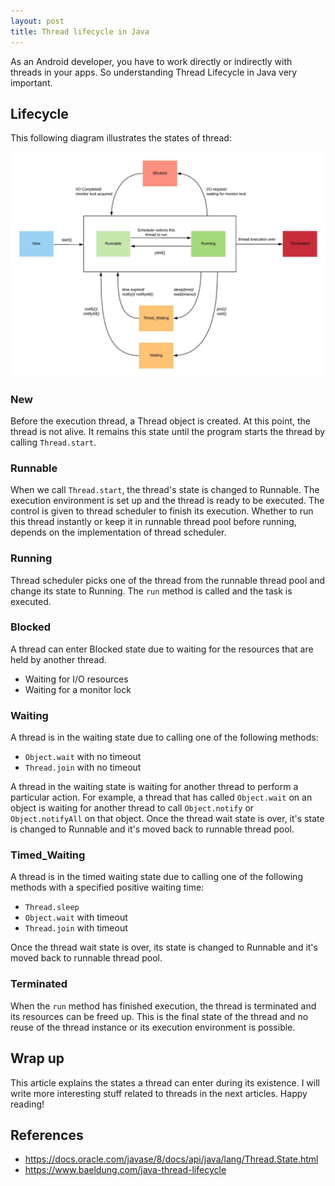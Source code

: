 ```yaml
---
layout: post
title: Thread lifecycle in Java
---
```


As an Android developer, you have to work directly or indirectly with threads in your apps. So understanding Thread Lifecycle in Java very important. 

## Lifecycle
This following diagram illustrates the states of thread:

<p align="center">
<img src="/assets/thread_lifecycle_java.jpeg"/>
</p>


### New

Before the execution thread, a Thread object is created. At this point, the thread is not alive. It remains this state until the program starts the thread by calling `Thread.start`.

### Runnable
When we call `Thread.start`, the thread's state is changed to Runnable. The execution environment is set up and the thread is ready to be executed. The control is given to thread scheduler to finish its execution. Whether to run this thread instantly or keep it in runnable thread pool before running, depends on the implementation of thread scheduler.

### Running
Thread scheduler picks one of the thread from the runnable thread pool and change its state to Running. The `run` method is called and the task is executed.

### Blocked
A thread can enter Blocked state due to waiting for the resources that are held by another thread.
* Waiting for I/O resources
* Waiting for a monitor lock

### Waiting
A thread is in the waiting state due to calling one of the following methods:
* `Object.wait` with no timeout
* `Thread.join` with no timeout

A thread in the waiting state is waiting for another thread to perform a particular action. For example, a thread that has called `Object.wait` on an object is waiting for another thread to call `Object.notify` or `Object.notifyAll` on that object.
Once the thread wait state is over, it's state is changed to Runnable and it's moved back to runnable thread pool.

### Timed_Waiting
A thread is in the timed waiting state due to calling one of the following methods with a specified positive waiting time:
* `Thread.sleep`
* `Object.wait` with timeout
* `Thread.join` with timeout

Once the thread wait state is over, its state is changed to Runnable and it's moved back to runnable thread pool.

### Terminated
When the `run` method has finished execution, the thread is terminated and its resources can be freed up. This is the final state of the thread and no reuse of the thread instance or its execution environment is possible.

## Wrap up
This article explains the states a thread can enter during its existence. I will write more interesting stuff related to threads in the next articles. Happy reading!

## References
- <https://docs.oracle.com/javase/8/docs/api/java/lang/Thread.State.html>
- <https://www.baeldung.com/java-thread-lifecycle>